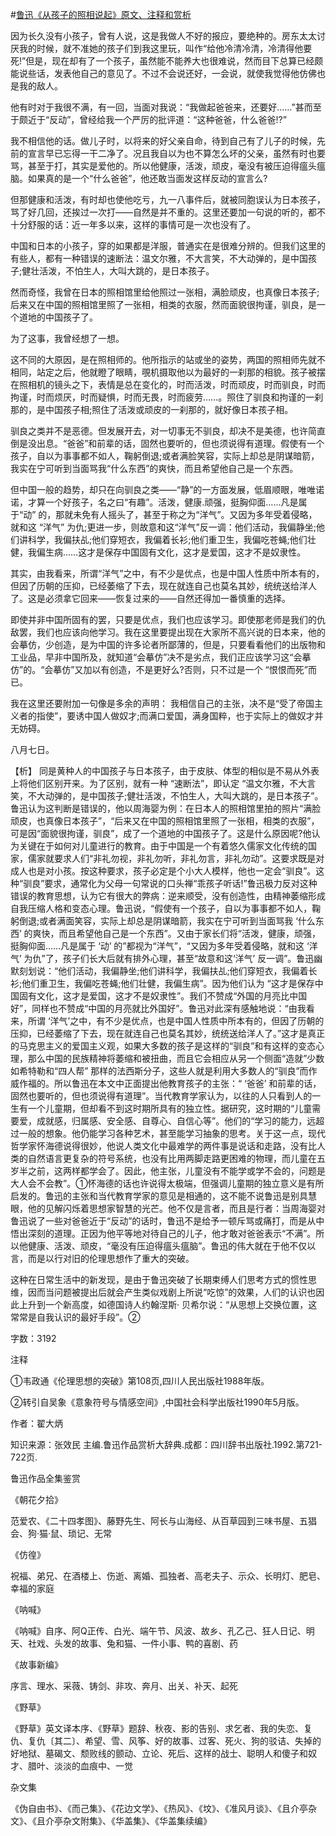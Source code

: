 #[鲁迅《从孩子的照相说起》原文、注释和赏析](https://www.vrrw.net/wx/9761.html)

因为长久没有小孩子，曾有人说，这是我做人不好的报应，要绝种的。房东太太讨厌我的时候，就不准她的孩子们到我这里玩，叫作“给他冷清冷清，冷清得他要死!”但是，现在却有了一个孩子，虽然能不能养大也很难说，然而目下总算已经颇能说些话，发表他自己的意见了。不过不会说还好，一会说，就使我觉得他仿佛也是我的敌人。

他有时对于我很不满，有一回，当面对我说：“我做起爸爸来，还要好……”甚而至于颇近于“反动”，曾经给我一个严厉的批评道：“这种爸爸，什么爸爸!?”

我不相信他的话。做儿子时，以将来的好父亲自命，待到自己有了儿子的时候，先前的宣言早已忘得一干二净了。况且我自以为也不算怎么坏的父亲，虽然有时也要骂，甚至于打，其实是爱他的。所以他健康，活泼，顽皮，毫没有被压迫得瘟头瘟脑。如果真的是一个“什么爸爸”，他还敢当面发这样反动的宣言么?

但那健康和活泼，有时却也使他吃亏，九一八事件后，就被同胞误认为日本孩子，骂了好几回，还挨过一次打——自然是并不重的。这里还要加一句说的听的，都不十分舒服的话：近一年多以来，这样的事情可是一次也没有了。

中国和日本的小孩子，穿的如果都是洋服，普通实在是很难分辨的。但我们这里的有些人，都有一种错误的速断法：温文尔雅，不大言笑，不大动弹的，是中国孩子;健壮活泼，不怕生人，大叫大跳的，是日本孩子。

然而奇怪，我曾在日本的照相馆里给他照过一张相，满脸顽皮，也真像日本孩子;后来又在中国的照相馆里照了一张相，相类的衣服，然而面貌很拘谨，驯良，是一个道地的中国孩子了。

为了这事，我曾经想了一想。

这不同的大原因，是在照相师的。他所指示的站或坐的姿势，两国的照相师先就不相同，站定之后，他就瞪了眼睛，覗机摄取他以为最好的一刹那的相貌。孩子被摆在照相机的镜头之下，表情是总在变化的，时而活泼，时而顽皮，时而驯良，时而拘谨，时而烦厌，时而疑惧，时而无畏，时而疲劳……。照住了驯良和拘谨的一刹那的，是中国孩子相;照住了活泼或顽皮的一刹那的，就好像日本孩子相。

驯良之类并不是恶德。但发展开去，对一切事无不驯良，却决不是美德，也许简直倒是没出息。“爸爸”和前辈的话，固然也要听的，但也须说得有道理。假使有一个孩子，自以为事事都不如人，鞠躬倒退;或者满脸笑容，实际上却总是阴谋暗箭，我实在宁可听到当面骂我“什么东西”的爽快，而且希望他自己是一个东西。

但中国一般的趋势，却只在向驯良之类——“静”的一方面发展，低眉顺眼，唯唯诺诺，才算一个好孩子，名之曰“有趣”。活泼，健康.顽强，挺胸仰面……凡是属于“动” 的，那就未免有人摇头了，甚至于称之为“洋气”。又因为多年受着侵略，就和这 “洋气” 为仇;更进一步，则故意和这“洋气”反一调：他们活动，我偏静坐;他们讲科学，我偏扶乩;他们穿短衣，我偏着长衫;他们重卫生，我偏吃苍蝇;他们壮健，我偏生病……这才是保存中国固有文化，这才是爱国，这才不是奴隶性。

其实，由我看来，所谓“洋气”之中，有不少是优点，也是中国人性质中所本有的，但因了历朝的压抑，已经萎缩了下去，现在就连自己也莫名其妙，统统送给洋人了。这是必须拿它回来——恢复过来的——自然还得加一番慎重的选择。

即使并非中国所固有的罢，只要是优点，我们也应该学习。即使那老师是我们的仇敌罢，我们也应该向他学习。我在这里要提出现在大家所不高兴说的日本来，他的会摹仿，少创造，是为中国的许多论者所鄙薄的，但是，只要看看他们的出版物和工业品，早非中国所及，就知道“会摹仿”决不是劣点，我们正应该学习这“会摹仿”的。“会摹仿”又加以有创造，不是更好么?否则，只不过是一个 “恨恨而死”而已。

我在这里还要附加一句像是多余的声明： 我相信自己的主张，决不是“受了帝国主义者的指使”，要诱中国人做奴才;而满口爱国，满身国粹，也于实际上的做奴才并无妨碍。

八月七日。



【析】 同是黄种人的中国孩子与日本孩子，由于皮肤、体型的相似是不易从外表上将他们区别开来。为了区别，就有一种 “速断法”，即认定 “温文尔雅，不大言笑，不大动弹的，是中国孩子;健壮活泼，不怕生人，大叫大跳的，是日本孩子”。鲁迅认为这判断是错误的，他以周海婴为例：在日本人的照相馆里拍的照片“满脸顽皮，也真像日本孩子”，“后来又在中国的照相馆里照了一张相，相类的衣服”，可是因“面貌很拘谨，驯良”，成了一个道地的中国孩子了。这是什么原因呢?他认为关键在于如何对儿童进行的教育。由于中国是一个有着悠久儒家文化传统的国家，儒家就要求人们“非礼勿视，非礼勿听，非礼勿言，非礼勿动”。这要求既是对成人也是对小孩。按这种要求，孩子必定是个小大人模样，他也一定会“驯良”。这种“驯良”要求，通常化为父母一句常说的口头禅“乖孩子听话!”鲁迅极力反对这种错误的教育思想，认为它有很大的弊病：逆来顺受，没有创造性，由精神萎缩形成自我压缩人格和变态心理。鲁迅说，“假使有一个孩子，自以为事事都不如人，鞠躬倒退;或者满面笑容，实际上却总是阴谋暗箭，我实在宁可听到当面骂我 ‘什么东西’ 的爽快，而且希望他自己是一个东西”。又由于家长们将“活泼，健康，顽强，挺胸仰面……凡是属于 ‘动’ 的”都视为“洋气”，“又因为多年受着侵略，就和这 ‘洋气’ 为仇”了，孩子们长大后就有排外心理，甚至“故意和这‘洋气’ 反一调”。鲁迅幽默刻划说：“他们活动，我偏静坐;他们讲科学，我偏扶乩;他们穿短衣，我偏着长衫;他们重卫生，我偏吃苍蝇;他们壮健，我偏生病”。因为他们认为 “这才是保存中国固有文化，这才是爱国，这才不是奴隶性”。我们不赞成“外国的月亮比中国好”，同样也不赞成“中国的月亮就比外国好”。鲁迅对此深有感触地说：“由我看来，所谓 ‘洋气’之中，有不少是优点，也是中国人性质中所本有的，但因了历朝的压抑，已经萎缩了下去，现在就连自己也莫名其妙，统统送给洋人了。”这才是真正的马克思主义的爱国主义观，如果大多数的孩子是这样的“驯良”和有这样的变态心理，那么中国的民族精神将萎缩和被扭曲，而且它会相应从另一个侧面“造就”少数如希特勒和“四人帮” 那样的法西斯分子，这些人就是利用大多数人的“驯良”而作威作福的。所以鲁迅在本文中正面提出他教育孩子的主张：“ ‘爸爸’ 和前辈的话，固然也要听的，但也须说得有道理”。当代教育学家认为，以往的人只看到人的一生有一个儿童期，但却看不到这时期所具有的独立性。据研究，这时期的“儿童需要爱，成就感，归属感、安全感、自尊心、自信心等”。他们的“学习的能力，远超过一般的想象。他仍能学习各种艺术，甚至能学习抽象的思考。关于这一点，现代哲学家怀海德说得很妙，他说人类文化中最难学的两件事是说话和走路，没有比人类的自然语言更复杂的符号系统，也没有比用两脚走路更困难的物理，而儿童在五岁半之前，这两样都学会了。因此，他主张，儿童没有不能学或学不会的，问题是大人会不会教”。①怀海德的话也许说得太极端，但强调儿童期的独立意义是有所启发的。鲁迅的主张和当代教育学家的意见是相通的，这不能不说鲁迅是别具慧眼，他的见解闪烁着思想家智慧的光芒。他不仅是言者，而且是行者：当周海婴对鲁迅说了一些对爸爸近于“反动”的话时，鲁迅不是给予一顿斥骂或痛打，而是从中悟出深刻的道理。正因为他平等地对待自己的儿子，他才敢对爸爸表示“不满”。所以他健康、活泼、顽皮，“毫没有压迫得瘟头瘟脑”。鲁迅的伟大就在于他不仅以言，而是以行对旧的伦理思想作了重大的突破。

这种在日常生活中的新发现，是由于鲁迅突破了长期束缚人们思考方式的惯性思维，因而当问题被提出后就会产生类似戏剧上所说“吃惊”的效果，人们的认识也因此上升到一个新高度，如德国诗人约翰涅斯· 贝希尔说：“从思想上交换位置，这常常是自我认识的最好手段”。②

字数：3192

注释

①韦政通《伦理思想的突破》第108页,四川人民出版社1988年版。

②转引自吴象《意象符号与情感空间》,中国社会科学出版社1990年5月版。

作者：翟大炳

知识来源：张效民 主编.鲁迅作品赏析大辞典.成都：四川辞书出版社.1992.第721-722页.

鲁迅作品全集鉴赏

《朝花夕拾》

范爱农、《二十四孝图》、藤野先生、阿长与山海经、从百草园到三味书屋、五猖会、狗·猫·鼠、琐记、无常

《仿徨》

祝福、弟兄、在酒楼上、伤逝、离婚、孤独者、高老夫子、示众、长明灯、肥皂、幸福的家庭

《呐喊》

《呐喊》自序、阿Q正传、白光、端午节、风波、故乡、孔乙己、狂人日记、明天、社戏、头发的故事、兔和猫、一件小事、鸭的喜剧、药

《故事新编》

序言、理水、采薇、铸剑、非攻、奔月、出关、补天、起死

《野草》

《野草》英文译本序、《野草》题辞、秋夜、影的告别、求乞者、我的失恋、复仇、复仇〔其二〕、希望、雪、风筝、好的故事、过客、死火、狗的驳诘、失掉的好地狱、墓碣文、颓败线的颤动、立论、死后、这样的战士、聪明人和傻子和奴才、腊叶、淡淡的血痕中、一觉

杂文集

《伪自由书》、《而己集》、《花边文学》、《热风》、《坟》、《准风月谈》、《且介亭杂文》、《且介亭杂文附集》、《华盖集》、《华盖集续编》

